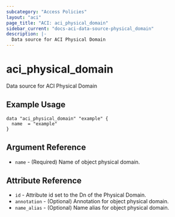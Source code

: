 ```yaml
---
subcategory: "Access Policies"
layout: "aci"
page_title: "ACI: aci_physical_domain"
sidebar_current: "docs-aci-data-source-physical_domain"
description: |-
  Data source for ACI Physical Domain
---
```


# aci_physical_domain #
Data source for ACI Physical Domain

## Example Usage ##

```hcl
data "aci_physical_domain" "example" {
  name  = "example"
}
```
## Argument Reference ##
* `name` - (Required) Name of object physical domain.



## Attribute Reference

* `id` - Attribute id set to the Dn of the Physical Domain.
* `annotation` - (Optional) Annotation for object physical domain.
* `name_alias` - (Optional) Name alias for object physical domain.